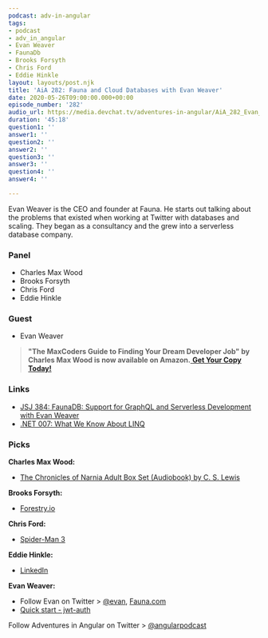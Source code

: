 ```yaml
---
podcast: adv-in-angular
tags:
- podcast
- adv_in_angular
- Evan Weaver
- FaunaDb
- Brooks Forsyth
- Chris Ford
- Eddie Hinkle
layout: layouts/post.njk
title: 'AiA 282: Fauna and Cloud Databases with Evan Weaver'
date: 2020-05-26T09:00:00.000+00:00
episode_number: '282'
audio_url: https://media.devchat.tv/adventures-in-angular/AiA_282_Evan_Weaver.mp3
duration: '45:18'
question1: ''
answer1: ''
question2: ''
answer2: ''
question3: ''
answer3: ''
question4: ''
answer4: ''

---
```

Evan Weaver is the CEO and founder at Fauna. He starts out talking about the problems that existed when working at Twitter with databases and scaling. They began as a consultancy and the grew into a serverless database company.

### **Panel**

* Charles Max Wood
* Brooks Forsyth
* Chris Ford
* Eddie Hinkle

### **Guest**

* Evan Weaver

> **"The MaxCoders Guide to Finding Your Dream Developer Job" by Charles Max Wood is now available on Amazon.**[ **Get Your Copy Today!**](https://www.amazon.com/gp/product/B081MBL5C9/ref=as_li_ss_tl?ie=UTF8&linkCode=sl1&tag=devchattv-20&linkId=9d61363241636e2546ef46abba198746&language=en_US)

### **Links**

* [JSJ 384: FaunaDB: Support for GraphQL and Serverless Development with Evan Weaver](https://devchat.tv/js-jabber/jsj-384-faunadb-support-for-graphql-and-serverless-development-with-evan-weaver/)
* [.NET 007: What We Know About LINQ](https://devchat.tv/adventures-in-dotnet/net-007-what-we-know-about-linq/)

### **Picks**

**Charles Max Wood:**

* [The Chronicles of Narnia Adult Box Set (Audiobook) by C. S. Lewis](https://www.audible.com/pd/The-Chronicles-of-Narnia-Adult-Box-Set-Audiobook/0061999881?qid=1583177516&sr=1-1&ref=a_search_c3_lProduct_1_1&pf_rd_p=e81b7c27-6880-467a-b5a7-13cef5d729fe&pf_rd_r=91XVEEQTZZAY2C8VSGN6)

**Brooks Forsyth:**

* [Forestry.io](https://forestry.io/)

**Chris Ford:**

* [Spider-Man 3](https://www.imdb.com/title/tt0413300/)

**Eddie Hinkle:**

* [LinkedIn](https://www.linkedin.com/)

**Evan Weaver:**

* Follow Evan on Twitter > [@evan](https://twitter.com/evan), [Fauna.com](https://fauna.com)
* [Quick start - jwt-auth](https://jwt-auth.readthedocs.io/en/docs/quick-start/)

Follow Adventures in Angular on Twitter > [@angularpodcast](https://twitter.com/angularpodcast)